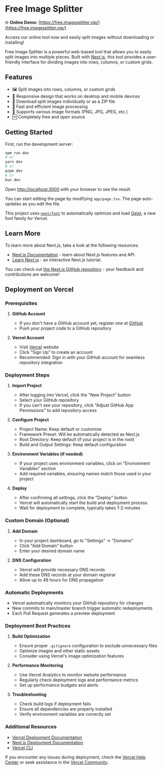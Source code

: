 # Free Image Splitter

🌐 **Online Demo**: [https://free.imagesplitter.vip/](https://free.imagesplitter.vip/)

Access our online tool now and easily split images without downloading or installing!

Free Image Splitter is a powerful web-based tool that allows you to easily split images into multiple pieces. Built with [Next.js](https://nextjs.org), this tool provides a user-friendly interface for dividing images into rows, columns, or custom grids.

## Features

- 🖼️ Split images into rows, columns, or custom grids
- 📱 Responsive design that works on desktop and mobile devices
- 💾 Download split images individually or as a ZIP file
- 🚀 Fast and efficient image processing
- 🎨 Supports various image formats (PNG, JPG, JPEG, etc.)
- 🆓 Completely free and open source

## Getting Started

First, run the development server:

```bash
npm run dev
# or
yarn dev
# or
pnpm dev
# or
bun dev
```

Open [http://localhost:3000](http://localhost:3000) with your browser to see the result.

You can start editing the page by modifying `app/page.tsx`. The page auto-updates as you edit the file.

This project uses [`next/font`](https://nextjs.org/docs/app/building-your-application/optimizing/fonts) to automatically optimize and load [Geist](https://vercel.com/font), a new font family for Vercel.

## Learn More

To learn more about Next.js, take a look at the following resources:

- [Next.js Documentation](https://nextjs.org/docs) - learn about Next.js features and API.
- [Learn Next.js](https://nextjs.org/learn) - an interactive Next.js tutorial.

You can check out [the Next.js GitHub repository](https://github.com/vercel/next.js) - your feedback and contributions are welcome!

## Deployment on Vercel

### Prerequisites

1. **GitHub Account**
   - If you don't have a GitHub account yet, register one at [GitHub](https://github.com)
   - Push your project code to a GitHub repository

2. **Vercel Account**
   - Visit [Vercel](https://vercel.com) website
   - Click "Sign Up" to create an account
   - Recommended: Sign in with your GitHub account for seamless repository integration

### Deployment Steps

1. **Import Project**
   - After logging into Vercel, click the "New Project" button
   - Select your GitHub repository
   - If you can't see your repository, click "Adjust GitHub App Permissions" to add repository access

2. **Configure Project**
   - Project Name: Keep default or customize
   - Framework Preset: Will be automatically detected as Next.js
   - Root Directory: Keep default (if your project is in the root)
   - Build and Output Settings: Keep default configuration

3. **Environment Variables (if needed)**
   - If your project uses environment variables, click on "Environment Variables" section
   - Add required variables, ensuring names match those used in your project

4. **Deploy**
   - After confirming all settings, click the "Deploy" button
   - Vercel will automatically start the build and deployment process
   - Wait for deployment to complete, typically takes 1-2 minutes

### Custom Domain (Optional)

1. **Add Domain**
   - In your project dashboard, go to "Settings" -> "Domains"
   - Click "Add Domain" button
   - Enter your desired domain name

2. **DNS Configuration**
   - Vercel will provide necessary DNS records
   - Add these DNS records at your domain registrar
   - Allow up to 48 hours for DNS propagation

### Automatic Deployments

- Vercel automatically monitors your GitHub repository for changes
- New commits to main/master branch trigger automatic redeployments
- Each Pull Request generates a preview deployment

### Deployment Best Practices

1. **Build Optimization**
   - Ensure proper `.gitignore` configuration to exclude unnecessary files
   - Optimize images and other static assets
   - Consider using Vercel's image optimization features

2. **Performance Monitoring**
   - Use Vercel Analytics to monitor website performance
   - Regularly check deployment logs and performance metrics
   - Set up performance budgets and alerts

3. **Troubleshooting**
   - Check build logs if deployment fails
   - Ensure all dependencies are properly installed
   - Verify environment variables are correctly set

### Additional Resources

- [Vercel Deployment Documentation](https://vercel.com/docs)
- [Next.js Deployment Documentation](https://nextjs.org/docs/deployment)
- [Vercel CLI](https://vercel.com/cli)

If you encounter any issues during deployment, check the [Vercel Help Center](https://vercel.com/help) or seek assistance in the [Vercel Community](https://github.com/vercel/vercel/discussions).
